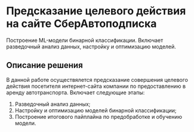 # Предсказание целевого действия на сайте СберАвтоподписка 

Построение ML-модели бинарной классификации. Включает разведочный анализ данных, настройку и оптимизацию моделей.

## Описание решения

В данной работе осуществялется предсказание совершения целевого действия посетителя интернет-сайта компании по предоставлению в аренду автотранспорта. 
Включает следующие этапы:
1. Разведочный анализ данных;
3. Настройку и оптимизацию моделей бинарной классификации;
4. Построение итогового пайплайна по предобработке и обучению модели.

